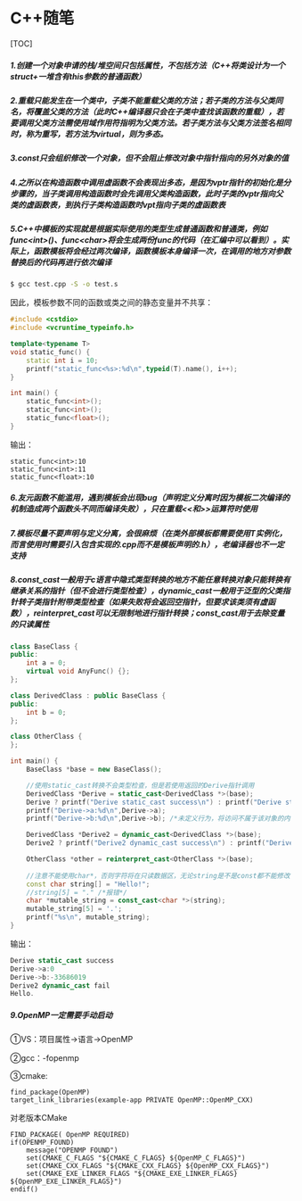 # C++随笔

[TOC]

##### 1.创建一个对象申请的栈/堆空间只包括属性，不包括方法（C++将类设计为一个struct+一堆含有this参数的普通函数）

##### 2.重载只能发生在一个类中，子类不能重载父类的方法；若子类的方法与父类同名，将覆盖父类的方法（此时C++编译器只会在子类中查找该函数的重载），若要调用父类方法需使用域作用符指明为父类方法。若子类方法与父类方法签名相同时，称为重写，若方法为virtual，则为多态。

##### 3.const只会组织修改一个对象，但不会阻止修改对象中指针指向的另外对象的值

##### 4.之所以在构造函数中调用虚函数不会表现出多态，是因为vptr指针的初始化是分步骤的，当子类调用构造函数时会先调用父类构造函数，此时子类的vptr指向父类的虚函数表，到执行子类构造函数时vpt指向子类的虚函数表

##### 5.C++中模板的实现就是根据实际使用的类型生成普通函数和普通类，例如func\<int\>()、func\<char\>将会生成两份func的代码（在汇编中可以看到）。实际上，函数模板将会经过两次编译，函数模板本身编译一次，在调用的地方对参数替换后的代码再进行依次编译

```bash
$ gcc test.cpp -S -o test.s
```

因此，模板参数不同的函数或类之间的静态变量并不共享：

```c++
#include <cstdio>
#include <vcruntime_typeinfo.h>

template<typename T>
void static_func() {
    static int i = 10;
    printf("static_func<%s>:%d\n",typeid(T).name(), i++);
}

int main() {
    static_func<int>();
    static_func<int>();
    static_func<float>();
}
```

输出：

```
static_func<int>:10
static_func<int>:11
static_func<float>:10
```

##### 6.友元函数不能滥用，遇到模板会出现bug（声明定义分离时因为模板二次编译的机制造成两个函数头不同而编译失败），只在重载<<和>>运算符时使用

##### 7.模板尽量不要声明与定义分离，会很麻烦（在类外部模板都需要使用T实例化，而言使用时需要引入包含实现的.cpp而不是模板声明的.h），老编译器也不一定支持	

##### 8.const_cast一般用于c语言中隐式类型转换的地方不能任意转换对象只能转换有继承关系的指针（但不会进行类型检查），dynamic_cast一般用于泛型的父类指针转子类指针附带类型检查（如果失败将会返回空指针，但要求该类须有虚函数），reinterpret_cast可以无限制地进行指针转换；const_cast用于去除变量的只读属性

```c++
class BaseClass {
public:
    int a = 0;
    virtual void AnyFunc() {};
};

class DerivedClass : public BaseClass {
public:
    int b = 0;
};

class OtherClass {
};

int main() {
    BaseClass *base = new BaseClass();

    //使用static_cast转换不会类型检查，但是若使用返回的Derive指针调用
    DerivedClass *Derive = static_cast<DerivedClass *>(base);
    Derive ? printf("Derive static_cast success\n") : printf("Derive static_cast fail\n");
    printf("Derive->a:%d\n",Derive->a);
    printf("Derive->b:%d\n",Derive->b); /*未定义行为，将访问不属于该对象的内存，因为不知道是谁的，结果也是不确定的*/

    DerivedClass *Derive2 = dynamic_cast<DerivedClass *>(base);
    Derive2 ? printf("Derive2 dynamic_cast success\n") : printf("Derive2 dynamic_cast fail\n");

    OtherClass *other = reinterpret_cast<OtherClass *>(base);
    
    //注意不能使用char*，否则字符将在只读数据区，无论string是不是const都不能修改（语法可以，运行报错）
    const char string[] = "Hello!";
    //string[5] = "." /*报错*/
    char *mutable_string = const_cast<char *>(string);
    mutable_string[5] = '.';
    printf("%s\n", mutable_string);
}
```

输出：

```c++
Derive static_cast success
Derive->a:0
Derive->b:-33686019
Derive2 dynamic_cast fail
Hello.
```

##### 9.OpenMP一定需要手动启动

①VS：项目属性→语言→OpenMP

②gcc：-fopenmp

③cmake:

```
find_package(OpenMP)
target_link_libraries(example-app PRIVATE OpenMP::OpenMP_CXX)
```

对老版本CMake

```
FIND_PACKAGE( OpenMP REQUIRED)
if(OPENMP_FOUND)
    message("OPENMP FOUND")
    set(CMAKE_C_FLAGS "${CMAKE_C_FLAGS} ${OpenMP_C_FLAGS}")
    set(CMAKE_CXX_FLAGS "${CMAKE_CXX_FLAGS} ${OpenMP_CXX_FLAGS}")
    set(CMAKE_EXE_LINKER_FLAGS "${CMAKE_EXE_LINKER_FLAGS} ${OpenMP_EXE_LINKER_FLAGS}")
endif()
```